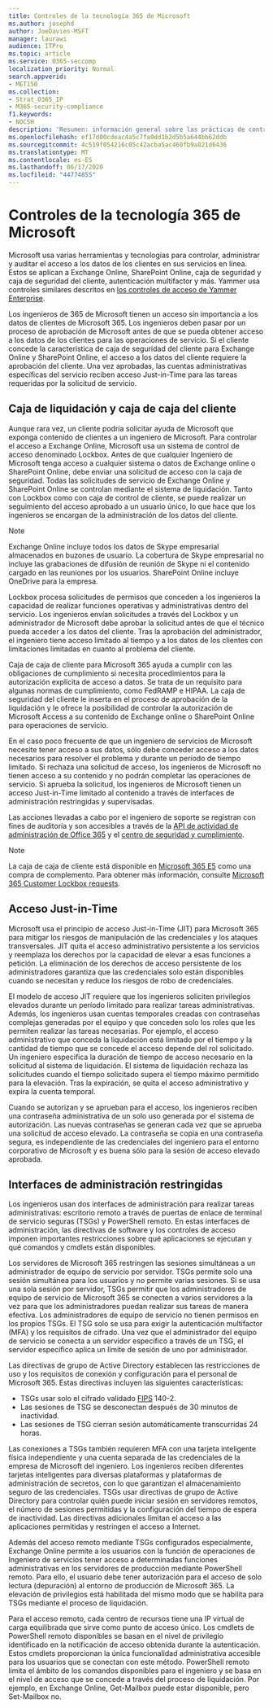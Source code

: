 ```yaml
---
title: Controles de la tecnología 365 de Microsoft
ms.author: josephd
author: JoeDavies-MSFT
manager: laurawi
audience: ITPro
ms.topic: article
ms.service: O365-seccomp
localization_priority: Normal
search.appverid:
- MET150
ms.collection:
- Strat_O365_IP
- M365-security-compliance
f1.keywords:
- NOCSH
description: 'Resumen: información general sobre las prácticas de control de tecnología de Microsoft para Microsoft 365.'
ms.openlocfilehash: ef17d00cdeac4a5c7fa9dd1b2d5b5a644bb62ddb
ms.sourcegitcommit: 4c519f054216c05c42acba5ac460fb9a821d6436
ms.translationtype: MT
ms.contentlocale: es-ES
ms.lasthandoff: 06/17/2020
ms.locfileid: "44774855"
---
```

# <a name="microsoft-365-technology-controls"></a>Controles de la tecnología 365 de Microsoft 

Microsoft usa varias herramientas y tecnologías para controlar, administrar y auditar el acceso a los datos de los clientes en sus servicios en línea. Estos se aplican a Exchange Online, SharePoint Online, caja de seguridad y caja de seguridad del cliente, autenticación multifactor y más. Yammer usa controles similares descritos en [los controles de acceso de Yammer Enterprise](office-365-yammer-enterprise-access-controls.md).

Los ingenieros de 365 de Microsoft tienen un acceso sin importancia a los datos de clientes de Microsoft 365. Los ingenieros deben pasar por un proceso de aprobación de Microsoft antes de que se pueda obtener acceso a los datos de los clientes para las operaciones de servicio. Si el cliente concede la característica de caja de seguridad del cliente para Exchange Online y SharePoint Online, el acceso a los datos del cliente requiere la aprobación del cliente. Una vez aprobadas, las cuentas administrativas específicas del servicio reciben acceso Just-in-Time para las tareas requeridas por la solicitud de servicio.

## <a name="lockbox-and-customer-lockbox"></a>Caja de liquidación y caja de caja del cliente

Aunque rara vez, un cliente podría solicitar ayuda de Microsoft que exponga contenido de clientes a un ingeniero de Microsoft. Para controlar el acceso a Exchange Online, Microsoft usa un sistema de control de acceso denominado Lockbox. Antes de que cualquier Ingeniero de Microsoft tenga acceso a cualquier sistema o datos de Exchange online o SharePoint Online, debe enviar una solicitud de acceso con la caja de seguridad. Todas las solicitudes de servicio de Exchange Online y SharePoint Online se controlan mediante el sistema de liquidación. Tanto con Lockbox como con caja de control de cliente, se puede realizar un seguimiento del acceso aprobado a un usuario único, lo que hace que los ingenieros se encargan de la administración de los datos del cliente.

> [!NOTE]
> Exchange Online incluye todos los datos de Skype empresarial almacenados en buzones de usuario. La cobertura de Skype empresarial no incluye las grabaciones de difusión de reunión de Skype ni el contenido cargado en las reuniones por los usuarios. SharePoint Online incluye OneDrive para la empresa.

Lockbox procesa solicitudes de permisos que conceden a los ingenieros la capacidad de realizar funciones operativas y administrativas dentro del servicio. Los ingenieros envían solicitudes a través del Lockbox y un administrador de Microsoft debe aprobar la solicitud antes de que el técnico pueda acceder a los datos del cliente. Tras la aprobación del administrador, el ingeniero tiene acceso limitado al tiempo y a los datos de los clientes con limitaciones limitadas en cuanto al problema del cliente.

Caja de caja de cliente para Microsoft 365 ayuda a cumplir con las obligaciones de cumplimiento si necesita procedimientos para la autorización explícita de acceso a datos. Se trata de un requisito para algunas normas de cumplimiento, como FedRAMP e HIPAA. La caja de seguridad del cliente le inserta en el proceso de aprobación de la liquidación y le ofrece la posibilidad de controlar la autorización de Microsoft Access a su contenido de Exchange online o SharePoint Online para operaciones de servicio.

En el caso poco frecuente de que un ingeniero de servicios de Microsoft necesite tener acceso a sus datos, sólo debe conceder acceso a los datos necesarios para resolver el problema y durante un período de tiempo limitado. Si rechaza una solicitud de acceso, los ingenieros de Microsoft no tienen acceso a su contenido y no podrán completar las operaciones de servicio. Si aprueba la solicitud, los ingenieros de Microsoft tienen un acceso Just-in-Time limitado al contenido a través de interfaces de administración restringidas y supervisadas.

Las acciones llevadas a cabo por el ingeniero de soporte se registran con fines de auditoría y son accesibles a través de la [API de actividad de administración de Office 365](https://docs.microsoft.com/office/office-365-management-api/get-started-with-office-365-management-apis) y el [centro de seguridad y cumplimiento](https://protection.office.com/).

>[!NOTE]
> La caja de caja de cliente está disponible en [Microsoft 365 E5](https://products.office.com/business/office-365-enterprise-e5-business-software) como una compra de complemento. Para obtener más información, consulte [Microsoft 365 Customer Lockbox requests](https://support.office.com/article/Office-365-Customer-Lockbox-Requests-36f9cdd1-e64c-421b-a7e4-4a54d16440a2).

## <a name="just-in-time-access"></a>Acceso Just-in-Time

Microsoft usa el principio de acceso Just-in-Time (JIT) para Microsoft 365 para mitigar los riesgos de manipulación de las credenciales y los ataques transversales. JIT quita el acceso administrativo persistente a los servicios y reemplaza los derechos por la capacidad de elevar a esas funciones a petición. La eliminación de los derechos de acceso persistente de los administradores garantiza que las credenciales solo están disponibles cuando se necesitan y reduce los riesgos de robo de credenciales.

El modelo de acceso JIT requiere que los ingenieros soliciten privilegios elevados durante un período limitado para realizar tareas administrativas. Además, los ingenieros usan cuentas temporales creadas con contraseñas complejas generadas por el equipo y que conceden solo los roles que les permiten realizar las tareas necesarias. Por ejemplo, el acceso administrativo que conceda la liquidación está limitado por el tiempo y la cantidad de tiempo que se concede el acceso depende del rol solicitado. Un ingeniero especifica la duración de tiempo de acceso necesario en la solicitud al sistema de liquidación. El sistema de liquidación rechaza las solicitudes cuando el tiempo solicitado supera el tiempo máximo permitido para la elevación. Tras la expiración, se quita el acceso administrativo y expira la cuenta temporal.

Cuando se autorizan y se aprueban para el acceso, los ingenieros reciben una contraseña administrativa de un solo uso generada por el sistema de autorización. Las nuevas contraseñas se generan cada vez que se aprueba una solicitud de acceso elevado. La contraseña se copia en una contraseña segura, es independiente de las credenciales del ingeniero para el entorno corporativo de Microsoft y es buena sólo para la sesión de acceso elevado aprobada.

## <a name="constrained-management-interfaces"></a>Interfaces de administración restringidas

Los ingenieros usan dos interfaces de administración para realizar tareas administrativas: escritorio remoto a través de puertas de enlace de terminal de servicio seguras (TSGs) y PowerShell remoto. En estas interfaces de administración, las directivas de software y los controles de acceso imponen importantes restricciones sobre qué aplicaciones se ejecutan y qué comandos y cmdlets están disponibles.

Los servidores de Microsoft 365 restringen las sesiones simultáneas a un administrador de equipo de servicio por servidor. TSGs permite solo una sesión simultánea para los usuarios y no permite varias sesiones. Si se usa una sola sesión por servidor, TSGs permitir que los administradores de equipo de servicio de Microsoft 365 se conecten a varios servidores a la vez para que los administradores puedan realizar sus tareas de manera efectiva. Los administradores de equipo de servicio no tienen permisos en los propios TSGs. El TSG solo se usa para exigir la autenticación multifactor (MFA) y los requisitos de cifrado. Una vez que el administrador del equipo de servicio se conecta a un servidor específico a través de un TSG, el servidor específico aplica un límite de sesión de uno por administrador.

Las directivas de grupo de Active Directory establecen las restricciones de uso y los requisitos de conexión y configuración para el personal de Microsoft 365. Estas directivas incluyen las siguientes características:

- TSGs usar solo el cifrado validado [FIPS](https://www.microsoft.com/TrustCenter/Compliance/FIPS) 140-2.
- Las sesiones de TSG se desconectan después de 30 minutos de inactividad.
- Las sesiones de TSG cierran sesión automáticamente transcurridas 24 horas.

Las conexiones a TSGs también requieren MFA con una tarjeta inteligente física independiente y una cuenta separada de las credenciales de la empresa de Microsoft del ingeniero. Los ingenieros reciben diferentes tarjetas inteligentes para diversas plataformas y plataformas de administración de secretos, con lo que garantizan el almacenamiento seguro de las credenciales. TSGs usar directivas de grupo de Active Directory para controlar quién puede iniciar sesión en servidores remotos, el número de sesiones permitidas y la configuración del tiempo de espera de inactividad. Las directivas adicionales limitan el acceso a las aplicaciones permitidas y restringen el acceso a Internet.

Además del acceso remoto mediante TSGs configurados especialmente, Exchange Online permite a los usuarios con la función de operaciones de Ingeniero de servicios tener acceso a determinadas funciones administrativas en los servidores de producción mediante PowerShell remoto. Para ello, el usuario debe tener autorización para el acceso de solo lectura (depuración) al entorno de producción de Microsoft 365. La elevación de privilegios está habilitada del mismo modo que se habilita para TSGs mediante el proceso de liquidación.

Para el acceso remoto, cada centro de recursos tiene una IP virtual de carga equilibrada que sirve como punto de acceso único. Los cmdlets de PowerShell remoto disponibles se basan en el nivel de privilegio identificado en la notificación de acceso obtenida durante la autenticación. Estos cmdlets proporcionan la única funcionalidad administrativa accesible para los usuarios que se conectan con este método. PowerShell remoto limita el ámbito de los comandos disponibles para el ingeniero y se basa en el nivel de acceso que se concede a través del proceso de liquidación. Por ejemplo, en Exchange Online, Get-Mailbox puede estar disponible, pero Set-Mailbox no.
